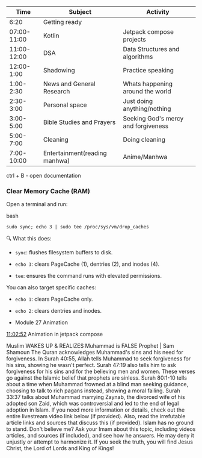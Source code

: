 
| Time         | Subject                       | Activity                            |
| ------------ | ----------------------------- | ----------------------------------- |
| 6:20         | Getting ready                 |                                     |
| 07:00-11:00  | Kotlin                        | Jetpack compose projects            |
| 11:00- 12:00 | DSA                           | Data Structures and algorithms      |
| 12:00-1:00   | Shadowing                     | Practice speaking                   |
| 1:00-2:30    | News and General Research     | Whats happening around the world    |
| 2:30-3:00    | Personal space                | Just doing anything/nothing         |
| 3:00-5:00    | Bible Studies and Prayers     | Seeking God's mercy and forgiveness |
| 5:00-7:00    | Cleaning                      | Doing cleaning                      |
| 7:00-10:00   | Entertainment(reading manhwa) | Anime/Manhwa                        |


ctrl + B - open documentation


### Clear Memory Cache (RAM)

Open a terminal and run:

bash

```
sudo sync; echo 3 | sudo tee /proc/sys/vm/drop_caches
```

🔍 What this does:

- `sync`: flushes filesystem buffers to disk.
    
- `echo 3`: clears PageCache (1), dentries (2), and inodes (4).
    
- `tee`: ensures the command runs with elevated permissions.
    

You can also target specific caches:

- `echo 1`: clears PageCache only.
    
- `echo 2`: clears dentries and inodes.


- Module 27 Animation

[11:02:52](https://www.youtube.com/watch?v=U5dE-_E1wsg&t=39772s) Animation in jetpack compose



Muslim WAKES UP & REALIZES Muhammad is FALSE Prophet | Sam Shamoun The Quran acknowledges Muhammad's sins and his need for forgiveness. In Surah 40:55, Allah tells Muhammad to seek forgiveness for his sins, showing he wasn't perfect. Surah 47:19 also tells him to ask forgiveness for his sins and for the believing men and women. These verses go against the Islamic belief that prophets are sinless. Surah 80:1-10 tells about a time when Muhammad frowned at a blind man seeking guidance, choosing to talk to rich pagans instead, showing a moral failing. Surah 33:37 talks about Muhammad marrying Zaynab, the divorced wife of his adopted son Zaid, which was controversial and led to the end of legal adoption in Islam. If you need more information or details, check out the entire livestream video link below (if provided). Also, read the irrefutable article links and sources that discuss this (if provided). Islam has no ground to stand. Don't believe me? Ask your Imam about this topic, including videos articles, and sources (if included), and see how he answers. He may deny it unjustly or attempt to harmonize it. If you seek the truth, you will find Jesus Christ, the Lord of Lords and King of Kings!